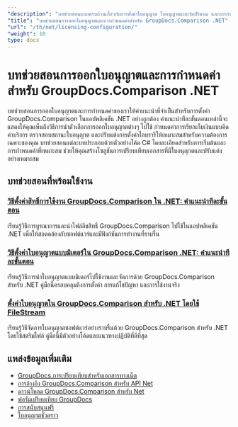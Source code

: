 ```yaml
---
"description": "บทช่วยสอนแบบครบถ้วนเกี่ยวกับการตั้งค่าใบอนุญาต ใบอนุญาตแบบวัดปริมาณ และการกำหนดค่า GroupDocs.Comparison สำหรับ .NET"
"title": "บทช่วยสอนการออกใบอนุญาตและการกำหนดค่าสำหรับ GroupDocs.Comparison .NET"
"url": "/th/net/licensing-configuration/"
"weight": 10
type: docs
---
```

# บทช่วยสอนการออกใบอนุญาตและการกำหนดค่าสำหรับ GroupDocs.Comparison .NET

บทช่วยสอนการออกใบอนุญาตและการกำหนดค่าของเราให้คำแนะนำที่จำเป็นสำหรับการตั้งค่า GroupDocs.Comparison ในแอปพลิเคชัน .NET อย่างถูกต้อง คำแนะนำทีละขั้นตอนเหล่านี้จะแสดงให้คุณเห็นถึงวิธีการนำตัวเลือกการออกใบอนุญาตต่างๆ ไปใช้ กำหนดค่าการเรียกเก็บเงินแบบคิดค่าบริการ ตรวจสอบสถานะใบอนุญาต และปรับแต่งการตั้งค่าไลบรารีให้เหมาะสมสำหรับความต้องการเฉพาะของคุณ บทช่วยสอนแต่ละบทประกอบด้วยตัวอย่างโค้ด C# โดยละเอียดสำหรับการเริ่มต้นและการกำหนดค่าที่เหมาะสม ช่วยให้คุณสร้างโซลูชันการเปรียบเทียบเอกสารที่มีใบอนุญาตและปรับแต่งอย่างเหมาะสม

## บทช่วยสอนที่พร้อมใช้งาน

### [วิธีตั้งค่าสิทธิ์การใช้งาน GroupDocs.Comparison ใน .NET: คำแนะนำทีละขั้นตอน](./setting-up-groupdocs-comparison-license-net/)
เรียนรู้วิธีการบูรณาการและนำไฟล์ลิขสิทธิ์ GroupDocs.Comparison ไปใช้ในแอปพลิเคชัน .NET เพื่อให้สอดคล้องกับซอฟต์แวร์และมีฟังก์ชันการทำงานที่ราบรื่น

### [วิธีตั้งค่าใบอนุญาตแบบมิเตอร์ใน GroupDocs.Comparison .NET: คำแนะนำทีละขั้นตอน](./master-metered-license-groupdocs-comparison-net/)
เรียนรู้วิธีการนำใบอนุญาตแบบมิเตอร์ไปใช้งานและจัดการด้วย GroupDocs.Comparison สำหรับ .NET คู่มือนี้ครอบคลุมถึงการตั้งค่า การแก้ไขปัญหา และการใช้งานจริง

### [ตั้งค่าใบอนุญาตใน GroupDocs.Comparison สำหรับ .NET โดยใช้ FileStream](./set-license-file-stream-groupdocs-comparison-dotnet/)
เรียนรู้วิธีจัดการใบอนุญาตซอฟต์แวร์อย่างราบรื่นด้วย GroupDocs.Comparison สำหรับ .NET โดยใช้สตรีมไฟล์ คู่มือนี้มีตัวอย่างโค้ดและแนวทางปฏิบัติที่ดีที่สุด

## แหล่งข้อมูลเพิ่มเติม

- [GroupDocs.การเปรียบเทียบสำหรับเอกสารทางเน็ต](https://docs.groupdocs.com/comparison/net/)
- [การอ้างอิง GroupDocs.Comparison สำหรับ API Net](https://reference.groupdocs.com/comparison/net/)
- [ดาวน์โหลด GroupDocs.Comparison สำหรับ Net](https://releases.groupdocs.com/comparison/net/)
- [ฟอรั่มเปรียบเทียบ GroupDocs](https://forum.groupdocs.com/c/comparison)
- [การสนับสนุนฟรี](https://forum.groupdocs.com/)
- [ใบอนุญาตชั่วคราว](https://purchase.groupdocs.com/temporary-license/)